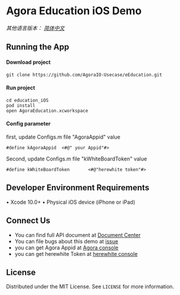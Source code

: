 # Agora Education iOS Demo

*其他语言版本： [简体中文](README.zh.md)*

## Running the App
#### Download project
```
git clone https://github.com/AgoraIO-Usecase/eEducation.git
```

#### Run  project
```
cd education_iOS
pod install
open AgoraEducation.xcworkspace
```

#### Config parameter
first, update Configs.m file  "AgoraAppid" value

```
#define kAgoraAppid  <#@" your Appid"#> 

```

Second, update Configs.m file "kWhiteBoardToken" value

```
#define kWhiteBoardToken       <#@"herewhite token"#>

```

## Developer Environment Requirements
•	Xcode 10.0+
•	Physical iOS device (iPhone or iPad)


## Connect Us
- You can find full API document at [Document Center](https://docs.agora.io/en/)
- You can file bugs about this demo at [issue](https://github.com/AgoraIO/RTM/issues)
- you can get Agora Appid at [Agora console](https://console.agora.io/)
- you can get herewhite Token at [herewhite console](https://console.herewhite.com/)

<!-- LICENSE -->
## License

Distributed under the MIT License. See `LICENSE` for more information.





